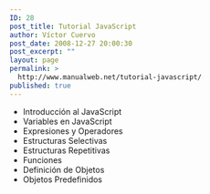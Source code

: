 ```yaml
---
ID: 28
post_title: Tutorial JavaScript
author: Víctor Cuervo
post_date: 2008-12-27 20:00:30
post_excerpt: ""
layout: page
permalink: >
  http://www.manualweb.net/tutorial-javascript/
published: true
---
```

<ul>
	<li>Introducción al JavaScript</li>
	<li>Variables en JavaScript</li>
	<li>Expresiones y Operadores</li>
	<li>Estructuras Selectivas</li>
	<li>Estructuras Repetitivas</li>
	<li>Funciones</li>
	<li>Definición de Objetos</li>
	<li>Objetos Predefinidos</li>
</ul>